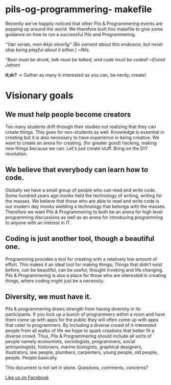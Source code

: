 pils-og-programmering-	makefile
==============================

Recently we've happily noticed that other Pils & Programmering events are popping up around the world. We therefore built this makefile to give some guidance on how to run a successful Pils and Programmering.

_“Vær seriøs, men ikkje alvorlig” (Be earnest about this endeavor, but never stop being playful about it either.) ~Nils._

_“Beer must be drunk, talk must be talked, and code must be coded! ~Eivind Jahren_ 

**tl;dr?** -> Gather as many it-interested as you can, be nerdy, create!

Visionary goals
===

We must help people become creators
---

Too many students drift through their studies not realizing that they can create things. This goes for non-students as well. Knowledge is essential in creating but it is also necessary to have experience in being creative. We want to create an arena for creating, (for greater good) hacking, making new things because we can. Let's just create stuff. Bring on the DIY revolution. 

We believe that everybody can learn how to code. 
---

Globally we have a small group of people who can read and write code. Some hundred years ago monks held the technology of writing, writing for the masses. We believe that those who are able to read and write code is our modern day monks wielding a technology that belongs with the masses. Therefore we want Pils & Programmering to both be an arena for high level programming discussions as well as an arena for introducing programming to anyone with an interest in IT.

Coding is just another tool, though a beautiful one. 
---

Programming provides a tool for creating with a relatively low amount of effort. This makes it an ideal tool for making things; Things that didn’t exist before, can be beautiful, can be useful, thought invoking and life changing. Pils & Programmering is also a place for those who are interested in creating things, where coding might just be a necessity.

Diversity, we must have it.
---

Pils & programmering draws strength from having diversity in its participants. If you lock up a bunch of programmers within a room and have them come up with apps for the public they will often come up with apps that cater to programmers. By including a diverse crowd of it-interested people from all walks of life we hope to spark creations that better fit a diverse crowd. Thus, Pils & Programmering should include all sorts of people namely economists, sociologists, programmers, social antropologists, historians, marine biologists, graphical designers, illustrators, law people, plumbers, carpenters, young people, old people, people. People basically. 

This document is not set in stone. Questions, comments, concerns? 

[Like us on Facebook](https://www.facebook.com/pilsprog)
